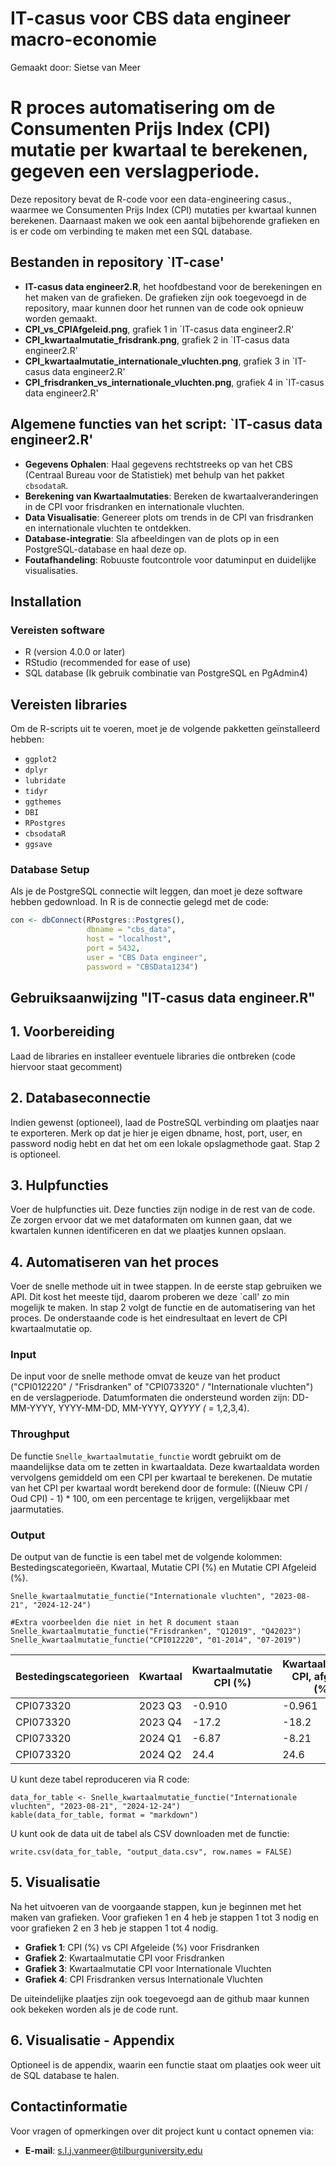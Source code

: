 # IT-casus voor CBS data engineer macro-economie
Gemaakt door: Sietse van Meer

# R proces automatisering om de Consumenten Prijs Index (CPI) mutatie per kwartaal te berekenen, gegeven een verslagperiode. 
Deze repository bevat de R-code voor een data-engineering casus., waarmee we Consumenten Prijs Index (CPI) mutaties per kwartaal kunnen berekenen. 
Daarnaast maken we ook een aantal bijbehorende grafieken en is er code om verbinding te maken met een SQL database. 

## Bestanden in repository `IT-case'
- **IT-casus data engineer2.R**, het hoofdbestand voor de berekeningen en het maken van de grafieken. De grafieken zijn ook toegevoegd in de repository, maar kunnen door het runnen van de code ook opnieuw worden gemaakt.
- **CPI_vs_CPIAfgeleid.png**, grafiek 1 in `IT-casus data engineer2.R'
- **CPI_kwartaalmutatie_frisdrank.png**, grafiek 2 in `IT-casus data engineer2.R'
- **CPI_kwartaalmutatie_internationale_vluchten.png**, grafiek 3 in `IT-casus data engineer2.R'
- **CPI_frisdranken_vs_internationale_vluchten.png**, grafiek 4 in `IT-casus data engineer2.R' 

## Algemene functies van het script: `IT-casus data engineer2.R'
- **Gegevens Ophalen**: Haal gegevens rechtstreeks op van het CBS (Centraal Bureau voor de Statistiek) met behulp van het pakket `cbsodataR`.
- **Berekening van Kwartaalmutaties**: Bereken de kwartaalveranderingen in de CPI voor frisdranken en internationale vluchten.
- **Data Visualisatie**: Genereer plots om trends in de CPI van frisdranken en internationale vluchten te ontdekken.
- **Database-integratie**: Sla afbeeldingen van de plots op in een PostgreSQL-database en haal deze op.
- **Foutafhandeling**: Robuuste foutcontrole voor datuminput en duidelijke visualisaties. 

## Installation

### Vereisten software
- R (version 4.0.0 or later)
- RStudio (recommended for ease of use)
- SQL database (Ik gebruik combinatie van PostgreSQL en PgAdmin4)

## Vereisten libraries

Om de R-scripts uit te voeren, moet je de volgende pakketten geïnstalleerd hebben:

- `ggplot2`
- `dplyr`
- `lubridate`
- `tidyr`
- `ggthemes`
- `DBI`
- `RPostgres`
- `cbsodataR`
- `ggsave`

### Database Setup
Als je de PostgreSQL connectie wilt leggen, dan moet je deze software hebben gedownload. In R is de connectie gelegd met de code: 

```R
con <- dbConnect(RPostgres::Postgres(), 
                 dbname = "cbs_data", 
                 host = "localhost", 
                 port = 5432, 
                 user = "CBS Data engineer", 
                 password = "CBSData1234")
```

## Gebruiksaanwijzing "IT-casus data engineer.R"

## 1. **Voorbereiding**
Laad de libraries en installeer eventuele libraries die ontbreken (code hiervoor staat gecomment)

## 2. **Databaseconnectie**
Indien gewenst (optioneel), laad de PostreSQL verbinding om plaatjes naar te exporteren. Merk op dat je hier je eigen dbname, host, port, user, en password nodig hebt en dat het om een lokale opslagmethode gaat. Stap 2 is optioneel.

## 3. **Hulpfuncties**
Voer de hulpfuncties uit. Deze functies zijn nodige in de rest van de code. Ze zorgen ervoor dat we met dataformaten om kunnen gaan, dat we kwartalen kunnen identificeren en dat we plaatjes kunnen opslaan.

## 4. **Automatiseren van het proces**
Voer de snelle methode uit in twee stappen. In de eerste stap gebruiken we API. Dit kost het meeste tijd, daarom proberen we deze `call' zo min mogelijk te maken. In stap 2 volgt de functie en de automatisering van het proces. De onderstaande code is het eindresultaat en levert de CPI kwartaalmutatie op.

### Input
De input voor de snelle methode omvat de keuze van het product ("CPI012220" / "Frisdranken" of "CPI073320" / "Internationale vluchten") en de verslagperiode. Datumformaten die ondersteund worden zijn: DD-MM-YYYY, YYYY-MM-DD, MM-YYYY, Q*YYYY (* = 1,2,3,4).

### Throughput
De functie `Snelle_kwartaalmutatie_functie` wordt gebruikt om de maandelijkse data om te zetten in kwartaaldata. Deze kwartaaldata worden vervolgens gemiddeld om een CPI per kwartaal te berekenen. De mutatie van het CPI per kwartaal wordt berekend door de formule: ((Nieuw CPI / Oud CPI) - 1) * 100, om een percentage te krijgen, vergelijkbaar met jaarmutaties.

### Output
De output van de functie is een tabel met de volgende kolommen: Bestedingscategorieën, Kwartaal, Mutatie CPI (%) en Mutatie CPI Afgeleid (%).

```{r}
Snelle_kwartaalmutatie_functie("Internationale vluchten", "2023-08-21", "2024-12-24")

#Extra voorbeelden die niet in het R document staan
Snelle_kwartaalmutatie_functie("Frisdranken", "Q12019", "Q42023")
Snelle_kwartaalmutatie_functie("CPI012220", "01-2014", "07-2019")
```

| Bestedingscategorieen | Kwartaal | Kwartaalmutatie CPI (%) | Kwartaalmutatie CPI, afgeleid (%) |
|-----------------------|----------|-------------------------|-----------------------------------|
| CPI073320             | 2023 Q3  | -0.910                  | -0.961                            |
| CPI073320             | 2023 Q4  | -17.2                   | -18.2                             |
| CPI073320             | 2024 Q1  | -6.87                   | -8.21                             |
| CPI073320             | 2024 Q2  | 24.4                    | 24.6                              |

U kunt deze tabel reproduceren via R code: 
```{r}
data_for_table <- Snelle_kwartaalmutatie_functie("Internationale vluchten", "2023-08-21", "2024-12-24")
kable(data_for_table, format = "markdown")
```

U kunt ook de data uit de tabel als CSV downloaden met de functie:
```{r}
write.csv(data_for_table, "output_data.csv", row.names = FALSE)
```

## 5. Visualisatie

Na het uitvoeren van de voorgaande stappen, kun je beginnen met het maken van grafieken. Voor grafieken 1 en 4 heb je stappen 1 tot 3 nodig en voor grafieken 2 en 3 heb je stappen 1 tot 4 nodig. 
- **Grafiek 1**: CPI (%) vs CPI Afgeleide (%) voor Frisdranken
- **Grafiek 2**: Kwartaalmutatie CPI voor Frisdranken
- **Grafiek 3**: Kwartaalmutatie CPI voor Internationale Vluchten
- **Grafiek 4**: CPI Frisdranken versus Internationale Vluchten

De uiteindelijke plaatjes zijn ook toegevoegd aan de github maar kunnen ook bekeken worden als je de code runt.

## 6. Visualisatie - Appendix
Optioneel is de appendix, waarin een functie staat om plaatjes ook weer uit de SQL database te halen.


## Contactinformatie

Voor vragen of opmerkingen over dit project kunt u contact opnemen via:

- **E-mail**: s.l.j.vanmeer@tilburguniversity.edu
